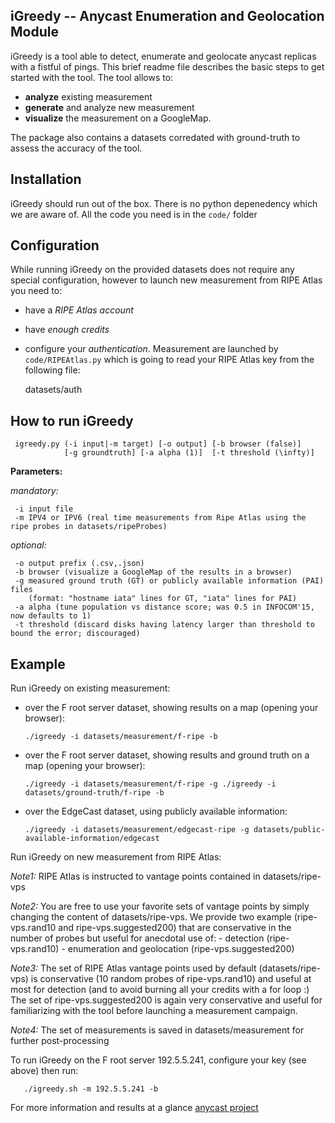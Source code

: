 iGreedy -- Anycast Enumeration and Geolocation Module
-------------
iGreedy is a tool able to detect, enumerate and geolocate anycast replicas with a fistful of pings. 
This brief readme file describes the basic steps to get started with the tool. The tool
allows to:  
- **analyze** existing measurement 
- **generate** and analyze new measurement 
- **visualize** the measurement on a GoogleMap. 

The package also contains a datasets corredated with ground-truth to 
assess the accuracy of the tool.


Installation
-------------
iGreedy should run out of the box. There is no python depenedency which 
we are aware of. All the code you need is in the `code/` folder



Configuration
-------------
While running iGreedy on the provided datasets does not require any special
configuration, however to launch new measurement from RIPE Atlas you need to:
- have a *RIPE Atlas account*
- have *enough credits*
- configure your *authentication*. 
Measurement are launched by `code/RIPEAtlas.py` which is going
to read your RIPE Atlas key from the following file:

    datasets/auth

How to run iGreedy
-------------

     igreedy.py (-i input|-m target) [-o output] [-b browser (false)] 
                [-g groundtruth] [-a alpha (1)]  [-t threshold (\infty)] 

**Parameters:**

*mandatory:*

     -i input file
     -m IPV4 or IPV6 (real time measurements from Ripe Atlas using the ripe probes in datasets/ripeProbes) 

*optional:*

     -o output prefix (.csv,.json)
     -b browser (visualize a GoogleMap of the results in a browser)
     -g measured ground truth (GT) or publicly available information (PAI) files 
        (format: "hostname iata" lines for GT, "iata" lines for PAI)
     -a alpha (tune population vs distance score; was 0.5 in INFOCOM'15, now defaults to 1)
     -t threshold (discard disks having latency larger than threshold to bound the error; discouraged)


Example
-------------

Run iGreedy on existing measurement:
- over the F root server dataset, showing results on a map (opening your browser):

    `./igreedy -i datasets/measurement/f-ripe -b`

- over the F root server dataset, showing results and ground truth on a map (opening your browser):

    `./igreedy -i datasets/measurement/f-ripe -g ./igreedy -i datasets/ground-truth/f-ripe -b `

- over the EdgeCast dataset, using publicly available information:

    `./igreedy -i datasets/measurement/edgecast-ripe -g datasets/public-available-information/edgecast `
    

Run iGreedy on new measurement from RIPE Atlas:
 
*Note1:* RIPE Atlas is instructed to vantage points contained in
            datasets/ripe-vps

*Note2:* You are free to use your favorite sets of vantage points by simply changing 
       the content of datasets/ripe-vps. We provide two example (ripe-vps.rand10 
       and ripe-vps.suggested200) that are conservative in the number of probes
       but useful for anecdotal use of:
        - detection (ripe-vps.rand10)
        - enumeration and geolocation (ripe-vps.suggested200)

*Note3:* The set of RIPE Atlas vantage points used by default (datasets/ripe-vps) is 
       conservative (10 random probes of ripe-vps.rand10) and useful at most for 
       detection (and to avoid burning all your credits with a for loop :)
       The set of ripe-vps.suggested200 is again very conservative and useful for 
       familiarizing with the tool before launching a measurement campaign. 

*Note4:* The set of measurements is saved in datasets/measurement for further post-processing

To run iGreedy on the F root server 192.5.5.241, configure your key (see above) then run:

       ./igreedy.sh -m 192.5.5.241 -b
       
For more information and results at a glance [anycast project](http://perso.telecom-paristech.fr/~drossi/index.php?n=Dataset.Anycast) 
